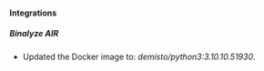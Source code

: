 #### Integrations
##### Binalyze AIR
- Updated the Docker image to: *demisto/python3:3.10.10.51930*.
